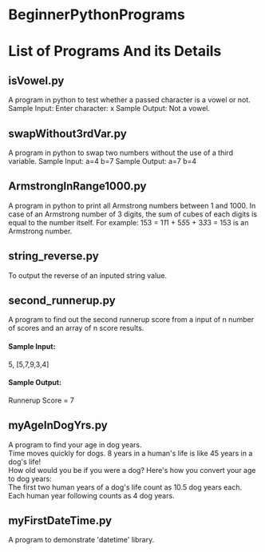 # BeginnerPythonPrograms
# List of Programs And its Details
## isVowel.py
A program in python to test whether a passed character is a vowel or not.
Sample Input: Enter character: x
Sample Output: Not a vowel.
## swapWithout3rdVar.py
A program in python to swap two numbers without the use of a third variable.
Sample Input: a=4 b=7
Sample Output: a=7 b=4
## ArmstrongInRange1000.py
A program in python to print all Armstrong numbers between 1 and 1000.
In case of an Armstrong number of 3 digits, the sum of cubes of each digits is equal to the number itself.
For example:    153 = 1*1*1 + 5*5*5 + 3*3*3 = 153 is an Armstrong number.
## string_reverse.py
To output the reverse of an inputed string value.
## second_runnerup.py
A program to find out the second runnerup score from a input of n number of scores and an array of n score results.
#### Sample Input:
5, [5,7,9,3,4]
#### Sample Output:
Runnerup Score = 7
## myAgeInDogYrs.py
A program to find your age in dog years.<br>
Time moves quickly for dogs. 8 years in a human's life is like 45 years in a dog's life!<br>
How old would you be if you were a dog? Here's how you convert your age to dog years:<br>
The first two human years of a dog's life count as 10.5 dog years each.<br>
Each human year following counts as 4 dog years.
## myFirstDateTime.py
A program to demonstrate 'datetime' library.
